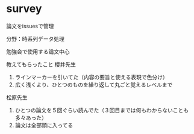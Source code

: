 # survey
論文をissuesで管理

分野：時系列データ処理

勉強会で使用する論文中心

教えてもらったこと
櫻井先生
1. ラインマーカーを引いてた（内容の要旨と使える表現で色分け）
2. 広く浅くより、ひとつのものを繰り返して丸ごと覚えるレベルまで

松原先生
1. ひとつの論文を５回ぐらい読んでた（３回目までは何もわからないことも多々あった）
2. 論文は全部頭に入ってる
